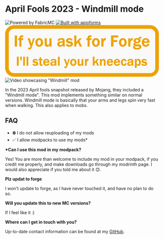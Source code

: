 
# April Fools 2023 - Windmill mode

![Powered by FabricMC](https://img.shields.io/badge/Powered%20by-FabricMC-blue)
[![Built with apioforms](https://img.shields.io/badge/Built%20with-apioforms-green)](https://www.urbandictionary.com/define.php?term=apioform)
![No forge](./assets/kneecaps.png)
![Video showcasing "Windmill" mod](./assets/GifShowcase.gif)

In the 2023 April fools snapshot released by Mojang, they included a "Windmill mode". This mod implements something similar on normal versions.
Windmill mode is basically that your arms and legs spin very fast when walking. This also applies to mobs.

## FAQ

* ⛔ I do not allow reuploading of my mods
* ✅ I allow modpacks to use my mods\*

**\*Can I use this mod in my modpack?**

Yes! You are more than welcome to include my mod in your modpack, if you credit me properly, and make downloads go through my modrinth page.
I would also appreciate if you told me about it 😊.

**Plz updat to forge**

I won't update to forge, as I have never touched it, and have no plan to do so.

**Will you update this to new MC versions?**

If I feel like it :)

**Where can I get in touch with you?**

Up-to-date contact information can be found at my [GitHub](https://github.com/Erb3/Erb3/blob/main/README.md).